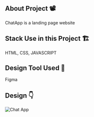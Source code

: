 ## About Project :film_projector:
ChatApp is a landing page website 
## Stack Use in this Project :building_construction:
HTML, CSS, JAVASCRIPT
## Design Tool Used :art:
Figma
## Design :point_down:
![Chat App](https://github.com/MOHDNEHALKHAN/ChatApp/assets/125626654/5101362c-7a95-44a2-9192-a78ad8749293)
